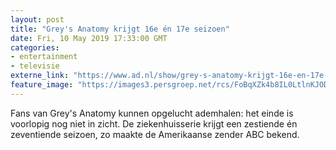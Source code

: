 ```yaml
---
layout: post
title: "Grey's Anatomy krijgt 16e én 17e seizoen"
date: Fri, 10 May 2019 17:33:00 GMT
categories: 
- entertainment 
- televisie 
externe_link: "https://www.ad.nl/show/grey-s-anatomy-krijgt-16e-en-17e-seizoen~a2ffa631/"
feature_image: "https://images3.persgroep.net/rcs/FoBqXZk4b8IL0LtlnKJODZxGKXs/diocontent/62052579/_fitwidth/400/?appId=21791a8992982cd8da851550a453bd7f&quality=0.7"
---
```


Fans van Grey's Anatomy kunnen opgelucht ademhalen: het einde is voorlopig nog niet in zicht. De ziekenhuisserie krijgt een zestiende én zeventiende seizoen, zo maakte de Amerikaanse zender ABC bekend.
